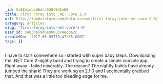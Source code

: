 ```yaml
---
_id: 5a88e1abbd6dca0d5f0d1e60
title: First Foray into .NET Core 2.0
url: http://thedatafarm.com/data-access/first-foray-into-net-core-2-0/
category: articles
slug: 'first-foray-into-net-core-2-0'
user_id: 5a83ce59d6eb0005c4ecda2c
createdOn: '2017-06-09T19:47:35.000Z'
tags: []
---
```


I have to start somewhere so I started wtih super baby steps. Downloading the .NET Core 2 nightly build and trying to create a simple console app. Right away I failed miserably. The reason? The nightly builds have already jumped the shark! They are working on 2.1.0 and I accidentally grabbed that. And that was a little too bleeding edge for me.
